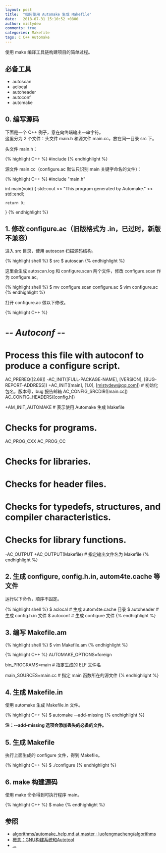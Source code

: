 ```yaml
---
layout: post
title:  "如何使用 Automake 生成 Makefile"
date:   2018-07-31 15:10:52 +0800
author: mistydew
comments: true
categories: Makefile
tags: C C++ Automake
---
```

使用 make 编译工具链构建项目的简单过程。

## 必备工具

* autoscan
* aclocal
* autoheader
* autoconf
* automake

## 0. 编写源码

下面是一个 C++ 例子，意在向终端输出一串字符。<br>
这里分为 2 个文件：头文件 main.h 和源文件 main.cc，放在同一目录 src 下。

头文件 main.h：

{% highlight C++ %}
#include <iostream>
{% endhighlight %}

源文件 main.cc（configure.ac 默认只识别 main 关键字命名的文件）：

{% highlight C++ %}
#include "main.h"

int main(void)
{
	std::cout << "This program generated by Automake." << std::endl;

	return 0;
}
{% endhighlight %}

## 1. 修改 configure.ac（旧版格式为 .in，已过时，新版不兼容）

进入 src 目录，使用 autoscan 扫描源码结构。

{% highlight shell %}
$ src
$ autoscan
{% endhighlight %}

这里会生成 autoscan.log 和 configure.scan 两个文件，修改 configure.scan 作为 configure.ac。

{% highlight shell %}
$ mv configure.scan configure.ac
$ vim configure.ac
{% endhighlight %}

打开 configure.ac 做以下修改。

{% highlight C++ %}
#                                               -*- Autoconf -*-
# Process this file with autoconf to produce a configure script.

AC_PREREQ([2.69])
-AC_INIT([FULL-PACKAGE-NAME], [VERSION], [BUG-REPORT-ADDRESS])
+AC_INIT([main], [1.0], [mistydew@qq.com]) # 初始化包名，版本号，bug 报告邮箱
AC_CONFIG_SRCDIR([main.cc])
AC_CONFIG_HEADERS([config.h])

+AM_INIT_AUTOMAKE # 表示使用 Automake 生成 Makefile

# Checks for programs.
AC_PROG_CXX
AC_PROG_CC

# Checks for libraries.

# Checks for header files.

# Checks for typedefs, structures, and compiler characteristics.

# Checks for library functions.

-AC_OUTPUT
+AC_OUTPUT(Makefile) # 指定输出文件名为 Makefile
{% endhighlight %}

## 2. 生成 configure, config.h.in, autom4te.cache 等文件

运行以下命令，顺序不固定。

{% highlight shell %}
$ aclocal # 生成 autom4te.cache 目录
$ autoheader # 生成 config.h.in 文件
$ autoconf # 生成 configure 文件
{% endhighlight %}

## 3. 编写 Makefile.am

{% highlight shell %}
$ vim Makefile.am
{% endhighlight %}

{% highlight C++ %}
AUTOMAKE_OPTIONS=foreign

bin_PROGRAMS=main # 指定生成的 ELF 文件名

main_SOURCES=main.cc # 指定 main 函数所在的源文件
{% endhighlight %}

## 4. 生成 Makefile.in

使用 automake 生成 Makefile.in 文件。

{% highlight C++ %}
$ automake --add-missing
{% endhighlight %}

**注：--add-missing 选项会添加丢失的必备的文件。**

## 5. 生成 Makefile

执行上面生成的 configure 文件，得到 Makefile。

{% highlight C++ %}
$ ./configure
{% endhighlight %}

## 6. make 构建源码

使用 make 命令得到可执行程序 main。

{% highlight C++ %}
$ make
{% endhighlight %}

## 参照
* [algorithms/automake_help.md at master · luofengmacheng/algorithms](https://github.com/luofengmacheng/algorithms/blob/master/myalgo/automake_help.md)
* [概念：GNU构建系统和Autotool](http://www.pchou.info/linux/2016/09/16/gnu-build-system-1.html)
* [...](https://github.com/mistydew)
